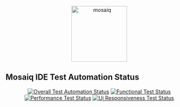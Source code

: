 <p align="center"> <a href="https://store.mosaiq.one/" target="_blank"> <img alt="mosaiq" src="https://mosaiq-ide-test-automation.s3.amazonaws.com/ide-test-automation/reports/badge/mosaiq-store-logo.png" width="150"> </a></p><h2><b> Mosaiq IDE Test Automation Status</b></h2><p align="center"> <a href="https://github.com/mosaiqone/ide-test-automation/actions?query=workflow%3Amosaiq-ide-test-automation"> <img alt="Overall Test Automation Status" src="https://github.com/mosaiqone/ide-test-automation/workflows/mosaiq-ide-test-automation/badge.svg"></a> <a href=https://mosaiq-ide-test-automation.s3.amazonaws.com/ide-test-automation/reports/QA-343/319/allure-report/index.html target="_blank"> <img alt="Functional Test Status" src="https://mosaiq-ide-test-automation.s3.amazonaws.com/ide-test-automation/reports/badge/functionalTest.svg"></a> <a href="https://github.com/mosaiqone/ide-test-automation"> <img alt="Performance Test Status" src="https://mosaiq-ide-test-automation.s3.amazonaws.com/ide-test-automation/reports/badge/performanceTest.svg"></a> <a href="https://mosaiq-ide-test-automation.s3.amazonaws.com/ide-test-automation/reports/uiReports/report.html"> <img alt="Ui Responsiveness Test Status" src="https://mosaiq-ide-test-automation.s3.amazonaws.com/ide-test-automation/reports/badge/UiResponsiveTest.svg"></a></p>
